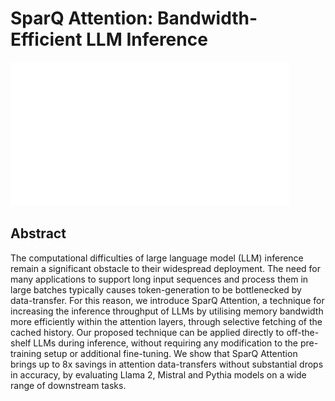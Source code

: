 # SparQ Attention: Bandwidth-Efficient LLM Inference

![](../../blank.jpg)

## Abstract

The computational difficulties of large language model (LLM) inference remain
a significant obstacle to their widespread deployment. The need for many
applications to support long input sequences and process them in large batches
typically causes token-generation to be bottlenecked by data-transfer. For this
reason, we introduce SparQ Attention, a technique for increasing the inference
throughput of LLMs by utilising memory bandwidth more efficiently within the
attention layers, through selective fetching of the cached history. Our
proposed technique can be applied directly to off-the-shelf LLMs during
inference, without requiring any modification to the pre-training setup or
additional fine-tuning. We show that SparQ Attention brings up to 8x savings in
attention data-transfers without substantial drops in accuracy, by evaluating
Llama 2, Mistral and Pythia models on a wide range of downstream tasks.
